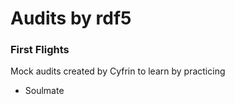 # Audits by rdf5
### First Flights
Mock audits created by Cyfrin to learn by practicing 

- Soulmate
